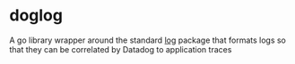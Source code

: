 # doglog
A go library wrapper around the standard [log](https://golang.org/pkg/log/) package that formats logs so that they can be correlated by Datadog to application traces